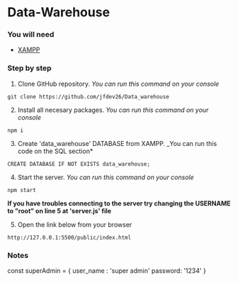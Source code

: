 # Data-Warehouse


### You will need

- [XAMPP](https://www.apachefriends.org/es/index.html)

### Step by step

1. Clone GitHub repository. _You can run this command on your console_

```
git clone https://github.com/jfdev26/Data_warehouse
```

2. Install all necesary packages. _You can run this command on your console_

```
npm i
```

3. Create 'data_warehouse' DATABASE from XAMPP. \_You can run this code on the SQL section\*

```
CREATE DATABASE IF NOT EXISTS data_warehouse;
```

4. Start the server. _You can run this command on your console_

```
npm start
```

**If you have troubles connecting to the server try changing the USERNAME to "root" on line 5 at 'server.js' file**

5. Open the link below from your browser

```
http://127.0.0.1:5500/public/index.html
```

### Notes

const superAdmin =
{
user_name : 'super admin'
password: '1234'
}
